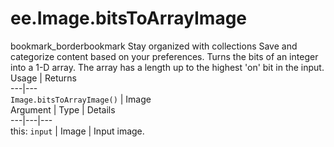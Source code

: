  
#  ee.Image.bitsToArrayImage
bookmark_borderbookmark Stay organized with collections  Save and categorize content based on your preferences.
Turns the bits of an integer into a 1-D array. The array has a length up to the highest 'on' bit in the input.
Usage | Returns  
---|---  
`Image.bitsToArrayImage()` | Image  
Argument | Type | Details  
---|---|---  
this: `input` | Image | Input image.  

